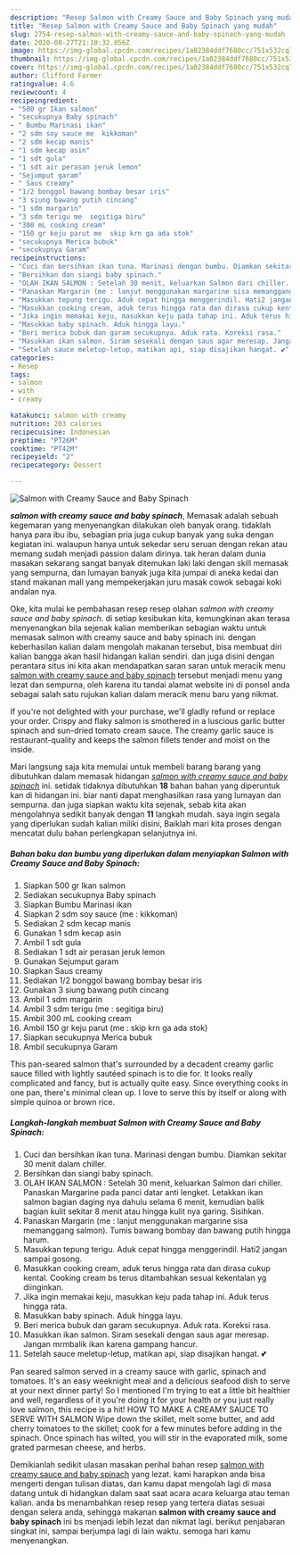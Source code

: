 ```yaml
---
description: "Resep Salmon with Creamy Sauce and Baby Spinach yang mudah"
title: "Resep Salmon with Creamy Sauce and Baby Spinach yang mudah"
slug: 2754-resep-salmon-with-creamy-sauce-and-baby-spinach-yang-mudah
date: 2020-08-27T21:10:32.856Z
image: https://img-global.cpcdn.com/recipes/1a02384ddf7680cc/751x532cq70/salmon-with-creamy-sauce-and-baby-spinach-foto-resep-utama.jpg
thumbnail: https://img-global.cpcdn.com/recipes/1a02384ddf7680cc/751x532cq70/salmon-with-creamy-sauce-and-baby-spinach-foto-resep-utama.jpg
cover: https://img-global.cpcdn.com/recipes/1a02384ddf7680cc/751x532cq70/salmon-with-creamy-sauce-and-baby-spinach-foto-resep-utama.jpg
author: Clifford Farmer
ratingvalue: 4.6
reviewcount: 4
recipeingredient:
- "500 gr Ikan salmon"
- "secukupnya Baby spinach"
- " Bumbu Marinasi ikan"
- "2 sdm soy sauce me  kikkoman"
- "2 sdm kecap manis"
- "1 sdm kecap asin"
- "1 sdt gula"
- "1 sdt air perasan jeruk lemon"
- "Sejumput garam"
- " Saus creamy"
- "1/2 bonggol bawang bombay besar iris"
- "3 siung bawang putih cincang"
- "1 sdm margarin"
- "3 sdm terigu me  segitiga biru"
- "300 mL cooking cream"
- "150 gr keju parut me  skip krn ga ada stok"
- "secukupnya Merica bubuk"
- "secukupnya Garam"
recipeinstructions:
- "Cuci dan bersihkan ikan tuna. Marinasi dengan bumbu. Diamkan sekitar 30 menit dalam chiller."
- "Bersihkan dan siangi baby spinach."
- "OLAH IKAN SALMON : Setelah 30 menit, keluarkan Salmon dari chiller. Panaskan Margarine pada panci datar anti lengket. Letakkan ikan salmon bagian daging nya dahulu selama 6 menit, kemudian balik bagian kulit sekitar 8 menit atau hingga kulit nya garing. Sisihkan."
- "Panaskan Margarin (me : lanjut menggunakan margarine sisa memanggang salmon). Tumis bawang bombay dan bawang putih hingga harum."
- "Masukkan tepung terigu. Aduk cepat hingga menggerindil. Hati2 jangan sampai gosong."
- "Masukkan cooking cream, aduk terus hingga rata dan dirasa cukup kental. Cooking cream bs terus ditambahkan sesuai kekentalan yg diinginkan."
- "Jika ingin memakai keju, masukkan keju pada tahap ini. Aduk terus hingga rata."
- "Masukkan baby spinach. Aduk hingga layu."
- "Beri merica bubuk dan garam secukupnya. Aduk rata. Koreksi rasa."
- "Masukkan ikan salmon. Siram sesekali dengan saus agar meresap. Jangan mrmbalik ikan karena gampang hancur."
- "Setelah sauce meletup-letup, matikan api, siap disajikan hangat. 💕"
categories:
- Resep
tags:
- salmon
- with
- creamy

katakunci: salmon with creamy 
nutrition: 203 calories
recipecuisine: Indonesian
preptime: "PT26M"
cooktime: "PT42M"
recipeyield: "2"
recipecategory: Dessert

---
```



![Salmon with Creamy Sauce and Baby Spinach](https://img-global.cpcdn.com/recipes/1a02384ddf7680cc/751x532cq70/salmon-with-creamy-sauce-and-baby-spinach-foto-resep-utama.jpg)

<b><i>salmon with creamy sauce and baby spinach</i></b>, Memasak adalah sebuah kegemaran yang menyenangkan dilakukan oleh banyak orang. tidaklah hanya para ibu ibu, sebagian pria juga cukup banyak yang suka dengan kegiatan ini. walaupun hanya untuk sekedar seru seruan dengan rekan atau memang sudah menjadi passion dalam dirinya. tak heran dalam dunia masakan sekarang sangat banyak ditemukan laki laki dengan skill memasak yang sempurna, dan lumayan banyak juga kita jumpai di aneka kedai dan stand makanan mall yang mempekerjakan juru masak cowok sebagai koki andalan nya.

Oke, kita mulai ke pembahasan resep resep olahan <i>salmon with creamy sauce and baby spinach</i>. di setiap kesibukan kita, kemungkinan akan terasa menyenangkan bila sejenak kalian memberikan sebagian waktu untuk memasak salmon with creamy sauce and baby spinach ini. dengan keberhasilan kalian dalam mengolah makanan tersebut, bisa membuat diri kalian bangga akan hasil hidangan kalian sendiri. dan juga disini dengan perantara situs ini kita akan mendapatkan saran saran untuk meracik menu <u>salmon with creamy sauce and baby spinach</u> tersebut menjadi menu yang lezat dan sempurna, oleh karena itu tandai alamat website ini di ponsel anda sebagai salah satu rujukan kalian dalam meracik menu baru yang nikmat.

If you&#39;re not delighted with your purchase, we&#39;ll gladly refund or replace your order. Crispy and flaky salmon is smothered in a luscious garlic butter spinach and sun-dried tomato cream sauce. The creamy garlic sauce is restaurant-quality and keeps the salmon fillets tender and moist on the inside.


Mari langsung saja kita memulai untuk membeli barang barang yang dibutuhkan dalam memasak hidangan <u><i>salmon with creamy sauce and baby spinach</i></u> ini. setidak tidaknya dibutuhkan <b>18</b> bahan bahan yang diperuntuk kan di hidangan ini. biar nanti dapat menghasilkan rasa yang lumayan dan sempurna. dan juga siapkan waktu kita sejenak, sebab kita akan mengolahnya sedikit banyak dengan <b>11</b> langkah mudah. saya ingin segala yang diperlukan sudah kalian miliki disini, Baiklah mari kita proses dengan mencatat dulu bahan perlengkapan selanjutnya ini.

<!--inarticleads1-->

##### Bahan baku dan bumbu yang diperlukan dalam menyiapkan Salmon with Creamy Sauce and Baby Spinach:

1. Siapkan 500 gr Ikan salmon
1. Sediakan secukupnya Baby spinach
1. Siapkan  Bumbu Marinasi ikan
1. Siapkan 2 sdm soy sauce (me : kikkoman)
1. Sediakan 2 sdm kecap manis
1. Gunakan 1 sdm kecap asin
1. Ambil 1 sdt gula
1. Sediakan 1 sdt air perasan jeruk lemon
1. Gunakan Sejumput garam
1. Siapkan  Saus creamy
1. Sediakan 1/2 bonggol bawang bombay besar iris
1. Gunakan 3 siung bawang putih cincang
1. Ambil 1 sdm margarin
1. Ambil 3 sdm terigu (me : segitiga biru)
1. Ambil 300 mL cooking cream
1. Ambil 150 gr keju parut (me : skip krn ga ada stok)
1. Siapkan secukupnya Merica bubuk
1. Ambil secukupnya Garam


This pan-seared salmon that&#39;s surrounded by a decadent creamy garlic sauce filled with lightly sautéed spinach is to die for. It looks really complicated and fancy, but is actually quite easy. Since everything cooks in one pan, there&#39;s minimal clean up. I love to serve this by itself or along with simple quinoa or brown rice. 

<!--inarticleads2-->

##### Langkah-langkah membuat Salmon with Creamy Sauce and Baby Spinach:

1. Cuci dan bersihkan ikan tuna. Marinasi dengan bumbu. Diamkan sekitar 30 menit dalam chiller.
1. Bersihkan dan siangi baby spinach.
1. OLAH IKAN SALMON : Setelah 30 menit, keluarkan Salmon dari chiller. Panaskan Margarine pada panci datar anti lengket. Letakkan ikan salmon bagian daging nya dahulu selama 6 menit, kemudian balik bagian kulit sekitar 8 menit atau hingga kulit nya garing. Sisihkan.
1. Panaskan Margarin (me : lanjut menggunakan margarine sisa memanggang salmon). Tumis bawang bombay dan bawang putih hingga harum.
1. Masukkan tepung terigu. Aduk cepat hingga menggerindil. Hati2 jangan sampai gosong.
1. Masukkan cooking cream, aduk terus hingga rata dan dirasa cukup kental. Cooking cream bs terus ditambahkan sesuai kekentalan yg diinginkan.
1. Jika ingin memakai keju, masukkan keju pada tahap ini. Aduk terus hingga rata.
1. Masukkan baby spinach. Aduk hingga layu.
1. Beri merica bubuk dan garam secukupnya. Aduk rata. Koreksi rasa.
1. Masukkan ikan salmon. Siram sesekali dengan saus agar meresap. Jangan mrmbalik ikan karena gampang hancur.
1. Setelah sauce meletup-letup, matikan api, siap disajikan hangat. 💕


Pan seared salmon served in a creamy sauce with garlic, spinach and tomatoes. It&#39;s an easy weeknight meal and a delicious seafood dish to serve at your next dinner party! So I mentioned I&#39;m trying to eat a little bit healthier and well, regardless of it you&#39;re doing it for your health or you just really love salmon, this recipe is a hit! HOW TO MAKE A CREAMY SAUCE TO SERVE WITH SALMON Wipe down the skillet, melt some butter, and add cherry tomatoes to the skillet; cook for a few minutes before adding in the spinach. Once spinach has wilted, you will stir in the evaporated milk, some grated parmesan cheese, and herbs. 

Demikianlah sedikit ulasan masakan perihal bahan resep <u>salmon with creamy sauce and baby spinach</u> yang lezat. kami harapkan anda bisa mengerti dengan tulisan diatas, dan kamu dapat mengolah lagi di masa datang untuk di hidangkan dalam saat saat acara acara keluarga atau teman kalian. anda bs menambahkan resep resep yang tertera diatas sesuai dengan selera anda, sehingga makanan <b>salmon with creamy sauce and baby spinach</b> ini bs menjadi lebih lezat dan nikmat lagi. berikut penjabaran singkat ini, sampai berjumpa lagi di lain waktu. semoga hari kamu menyenangkan.
